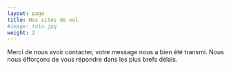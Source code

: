 ```yaml
---
layout: page
title: Nos sites de vol
#image: toto.jpg
weight: 2
---
```


Merci de nous avoir contacter, votre message nous a bien été transmi. Nous nous éfforçons de vous répondre dans les plus brefs délais.
